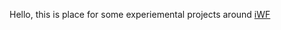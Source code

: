 Hello, this is place for some experiemental projects around [iWF]([url](https://github.com/indeedeng/iwf))
